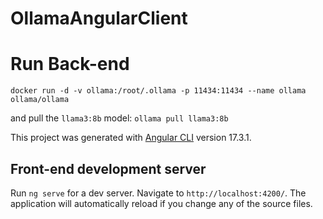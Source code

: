 # OllamaAngularClient

# Run Back-end
`docker run -d -v ollama:/root/.ollama -p 11434:11434 --name ollama ollama/ollama`

and pull the `llama3:8b` model:
`ollama pull llama3:8b`


This project was generated with [Angular CLI](https://github.com/angular/angular-cli) version 17.3.1.

## Front-end development server

Run `ng serve` for a dev server. Navigate to `http://localhost:4200/`. The application will automatically reload if you change any of the source files.
